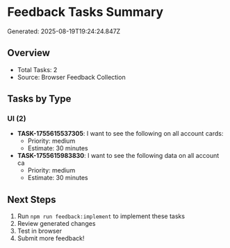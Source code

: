 # Feedback Tasks Summary
Generated: 2025-08-19T19:24:24.847Z

## Overview
- Total Tasks: 2
- Source: Browser Feedback Collection

## Tasks by Type

### UI (2)
- **TASK-1755615537305**: I want to see the following on all account cards: 
  - Priority: medium
  - Estimate: 30 minutes
- **TASK-1755615983830**: I want to see the following data on all account ca
  - Priority: medium
  - Estimate: 30 minutes

## Next Steps
1. Run `npm run feedback:implement` to implement these tasks
2. Review generated changes
3. Test in browser
4. Submit more feedback!
